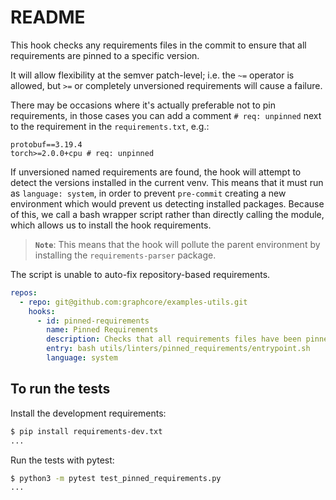 # README

This hook checks any requirements files in the commit to ensure that all requirements are pinned to a specific version.

It will allow flexibility at the semver patch-level; i.e. the `~=` operator is allowed, but `>=` or completely
unversioned requirements will cause a failure.

There may be occasions where it's actually preferable not to pin requirements, in those cases you can add a comment
`# req: unpinned` next to the requirement in the `requirements.txt`, e.g.:

```text
protobuf==3.19.4
torch>=2.0.0+cpu # req: unpinned
```

If unversioned named requirements are found, the hook will attempt to detect the versions installed in the current
venv. This means that it must run as `language: system`, in order to prevent `pre-commit` creating a new environment
which would prevent us detecting installed packages. Because of this, we call a bash wrapper script rather than directly
calling the module, which allows us to install the hook requirements.

> **`Note`**: This means that the hook will pollute the parent environment by installing the `requirements-parser` package.

The script is unable to auto-fix repository-based requirements.

```yaml
repos:
  - repo: git@github.com:graphcore/examples-utils.git
    hooks:
      - id: pinned-requirements
        name: Pinned Requirements
        description: Checks that all requirements files have been pinned. Has to be run as a system hook to allow reading local deps
        entry: bash utils/linters/pinned_requirements/entrypoint.sh
        language: system
```

## To run the tests

Install the development requirements:

```bash
$ pip install requirements-dev.txt
...
```

Run the tests with pytest:

```bash
$ python3 -m pytest test_pinned_requirements.py
...
```
